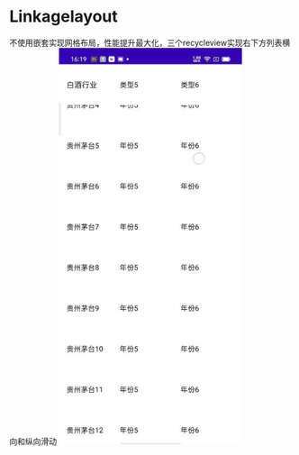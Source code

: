 # Linkagelayout
不使用嵌套实现网格布局，性能提升最大化，三个recycleview实现右下方列表横向和纵向滑动
![image](https://github.com/LgSecret/Linkagelayout/blob/main/demo.gif)
